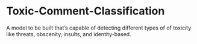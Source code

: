# Toxic-Comment-Classification
A model to be built that’s capable of detecting different types of of toxicity like threats, obscenity, insults, and identity-based.
